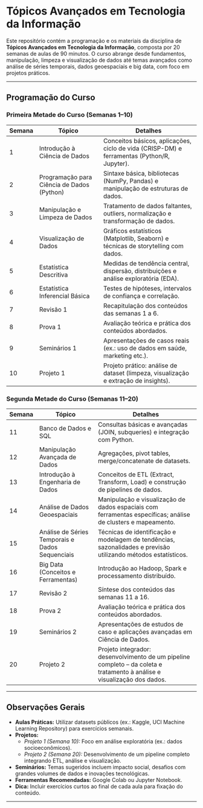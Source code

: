 # Tópicos Avançados em Tecnologia da Informação

Este repositório contém a programação e os materiais da disciplina de **Tópicos Avançados em Tecnologia da Informação**, composta por 20 semanas de aulas de 90 minutos. O curso abrange desde fundamentos, manipulação, limpeza e visualização de dados até temas avançados como análise de séries temporais, dados geoespaciais e big data, com foco em projetos práticos.

---

## Programação do Curso

### Primeira Metade do Curso (Semanas 1–10)

| Semana | Tópico                                     | Detalhes                                                                                                                       |
|--------|--------------------------------------------|--------------------------------------------------------------------------------------------------------------------------------|
| 1      | Introdução à Ciência de Dados              | Conceitos básicos, aplicações, ciclo de vida (CRISP-DM) e ferramentas (Python/R, Jupyter).                                      |
| 2      | Programação para Ciência de Dados (Python) | Sintaxe básica, bibliotecas (NumPy, Pandas) e manipulação de estruturas de dados.                                              |
| 3      | Manipulação e Limpeza de Dados             | Tratamento de dados faltantes, outliers, normalização e transformação de dados.                                               |
| 4      | Visualização de Dados                      | Gráficos estatísticos (Matplotlib, Seaborn) e técnicas de storytelling com dados.                                             |
| 5      | Estatística Descritiva                     | Medidas de tendência central, dispersão, distribuições e análise exploratória (EDA).                                            |
| 6      | Estatística Inferencial Básica             | Testes de hipóteses, intervalos de confiança e correlação.                                                                     |
| 7      | Revisão 1                                  | Recapitulação dos conteúdos das semanas 1 a 6.                                                                                 |
| 8      | Prova 1                                    | Avaliação teórica e prática dos conteúdos abordados.                                                                           |
| 9      | Seminários 1                               | Apresentações de casos reais (ex.: uso de dados em saúde, marketing etc.).                                                     |
| 10     | Projeto 1                                  | Projeto prático: análise de dataset (limpeza, visualização e extração de insights).                                           |

### Segunda Metade do Curso (Semanas 11–20)

| Semana | Tópico                                         | Detalhes                                                                                                                       |
|--------|------------------------------------------------|--------------------------------------------------------------------------------------------------------------------------------|
| 11     | Banco de Dados e SQL                           | Consultas básicas e avançadas (JOIN, subqueries) e integração com Python.                                                     |
| 12     | Manipulação Avançada de Dados                  | Agregações, pivot tables, merge/concatenate de datasets.                                                                       |
| 13     | Introdução à Engenharia de Dados               | Conceitos de ETL (Extract, Transform, Load) e construção de pipelines de dados.                                               |
| 14     | Análise de Dados Geoespaciais                  | Manipulação e visualização de dados espaciais com ferramentas específicas; análise de clusters e mapeamento.                     |
| 15     | Análise de Séries Temporais e Dados Sequenciais  | Técnicas de identificação e modelagem de tendências, sazonalidades e previsão utilizando métodos estatísticos.                   |
| 16     | Big Data (Conceitos e Ferramentas)               | Introdução ao Hadoop, Spark e processamento distribuído.                                                                      |
| 17     | Revisão 2                                      | Síntese dos conteúdos das semanas 11 a 16.                                                                                     |
| 18     | Prova 2                                        | Avaliação teórica e prática dos conteúdos abordados.                                                                           |
| 19     | Seminários 2                                   | Apresentações de estudos de caso e aplicações avançadas em Ciência de Dados.                                                   |
| 20     | Projeto 2                                      | Projeto integrador: desenvolvimento de um pipeline completo – da coleta e tratamento à análise e visualização dos dados.         |

---

## Observações Gerais

- **Aulas Práticas:** Utilizar datasets públicos (ex.: Kaggle, UCI Machine Learning Repository) para exercícios semanais.
- **Projetos:**  
  - *Projeto 1 (Semana 10):* Foco em análise exploratória (ex.: dados socioeconômicos).  
  - *Projeto 2 (Semana 20):* Desenvolvimento de um pipeline completo integrando ETL, análise e visualização.
- **Seminários:** Temas sugeridos incluem impacto social, desafios com grandes volumes de dados e inovações tecnológicas.
- **Ferramentas Recomendadas:** Google Colab ou Jupyter Notebook.
- **Dica:** Incluir exercícios curtos ao final de cada aula para fixação do conteúdo.

---
